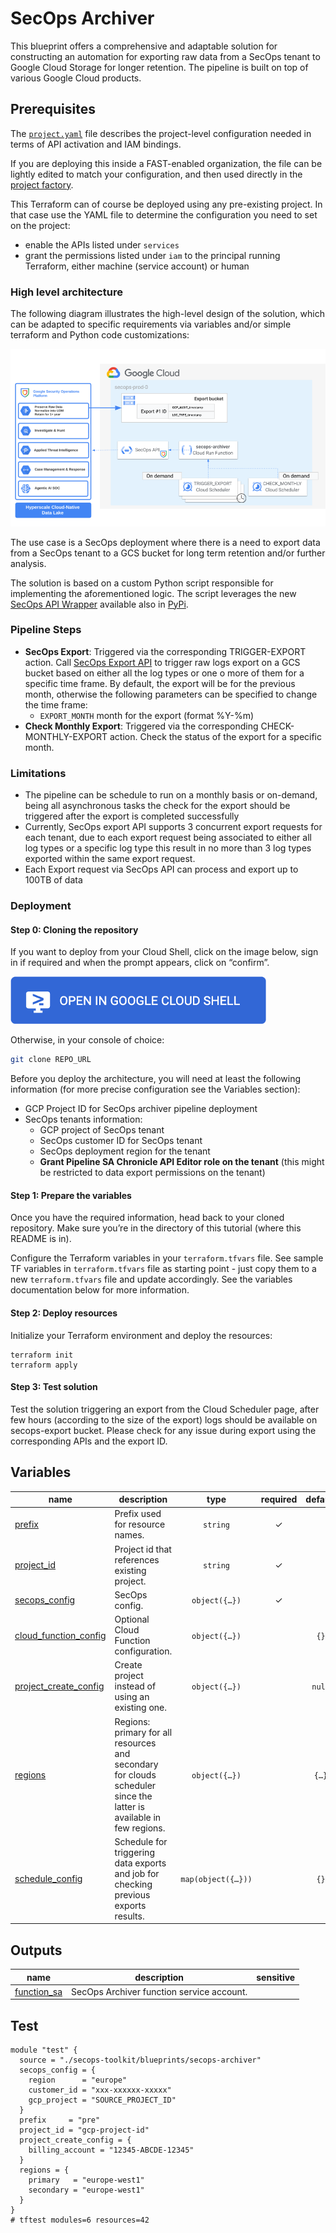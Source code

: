 
# SecOps Archiver

This blueprint offers a comprehensive and adaptable solution for constructing an automation for exporting raw data from a SecOps tenant to Google Cloud Storage for longer retention. The pipeline is built on top of various Google Cloud products.

## Prerequisites

The [`project.yaml`](./project.yaml) file describes the project-level configuration needed in terms of API activation and IAM bindings.

If you are deploying this inside a FAST-enabled organization, the file can be lightly edited to match your configuration, and then used directly in the [project factory](https://github.com/GoogleCloudPlatform/cloud-foundation-fabric/tree/master/fast/stages/2-project-factory).

This Terraform can of course be deployed using any pre-existing project. In that case use the YAML file to determine the configuration you need to set on the project:

- enable the APIs listed under `services`
- grant the permissions listed under `iam` to the principal running Terraform, either machine (service account) or human


### High level architecture

The following diagram illustrates the high-level design of the solution, which can be adapted to specific requirements via variables and/or simple terraform and Python code customizations:

![SecOps Archiver](./images/diagram.png)

The use case is a SecOps deployment where there is a need to export data from a SecOps tenant to a GCS bucket for long term retention and/or further analysis.

The solution is based on a custom Python script responsible for implementing the aforementioned logic. The script leverages the new [SecOps API Wrapper](https://github.com/google/secops-wrapper) available also in [PyPi](https://pypi.org/project/secops/).

### Pipeline Steps

- **SecOps Export**: Triggered via the corresponding TRIGGER-EXPORT action. Call [SecOps Export API](https://cloud.google.com/chronicle/docs/reference/rest/v1alpha/projects.locations.instances.dataExports) to trigger raw logs export on a GCS bucket based on either all the log types or one o more of them for a specific time frame. By default, the export will be for the previous month, otherwise the following parameters can be specified to change the time frame:
  * `EXPORT_MONTH` month for the export (format %Y-%m)
- **Check Monthly Export**: Triggered via the corresponding CHECK-MONTHLY-EXPORT action. Check the status of the export for a specific month.

### Limitations

- The pipeline can be schedule to run on a monthly basis or on-demand, being all asynchronous tasks the check for the export should be triggered after the export is completed successfully
- Currently, SecOps export API supports 3 concurrent export requests for each tenant, due to each export request being associated to either all log types or a specific log type this result in no more than 3 log types exported within the same export request.
- Each Export request via SecOps API can process and export up to 100TB of data 

### Deployment

#### Step 0: Cloning the repository

If you want to deploy from your Cloud Shell, click on the image below, sign in
if required and when the prompt appears, click on “confirm”.

[![Open Cloudshell](./images/cloud-shell-button.png)](https://shell.cloud.google.com/cloudshell/editor?cloudshell_git_repo=https%3A%2F%2Fgithub.com%2FGoogleCloudPlatform%2Fcloud-foundation-fabric&cloudshell_workspace=blueprints%2Fthird-party-solutions%2Fwordpress%2Fcloudrun)

Otherwise, in your console of choice:

```bash
git clone REPO_URL
```

Before you deploy the architecture, you will need at least the following
information (for more precise configuration see the Variables section):

* GCP Project ID for SecOps archiver pipeline deployment
* SecOps tenants information:
  * GCP project of SecOps tenant
  * SecOps customer ID for SecOps tenant
  * SecOps deployment region for the tenant
  * **Grant Pipeline SA Chronicle API Editor role on the tenant** (this might be restricted to data export permissions on the tenant)

#### Step 1: Prepare the variables

Once you have the required information, head back to your cloned repository.
Make sure you’re in the directory of this tutorial (where this README is in).

Configure the Terraform variables in your `terraform.tfvars` file.
See sample TF variables in `terraform.tfvars` file as starting point - just
copy them to a new `terraform.tfvars` file and update accordingly.
See the variables documentation below for more information.

#### Step 2: Deploy resources

Initialize your Terraform environment and deploy the resources:

```shell
terraform init
terraform apply
```

#### Step 3: Test solution

Test the solution triggering an export from the Cloud Scheduler page, after few hours (according to the size of the export) logs should be available on secops-export bucket. Please check for any issue during export using the corresponding APIs and the export ID.
<!-- BEGIN TFDOC -->
## Variables

| name | description | type | required | default |
|---|---|:---:|:---:|:---:|
| [prefix](variables.tf#L35) | Prefix used for resource names. | <code>string</code> | ✓ |  |
| [project_id](variables.tf#L54) | Project id that references existing project. | <code>string</code> | ✓ |  |
| [secops_config](variables.tf#L81) | SecOps config. | <code title="object&#40;&#123;&#10;  region      &#61; string&#10;  customer_id &#61; string&#10;  gcp_project &#61; string&#10;&#125;&#41;">object&#40;&#123;&#8230;&#125;&#41;</code> | ✓ |  |
| [cloud_function_config](variables.tf#L17) | Optional Cloud Function configuration. | <code title="object&#40;&#123;&#10;  build_worker_pool_id &#61; optional&#40;string&#41;&#10;  build_sa             &#61; optional&#40;string&#41;&#10;  debug                &#61; optional&#40;bool, false&#41;&#10;  cpu                  &#61; optional&#40;number, 1&#41;&#10;  memory_mb            &#61; optional&#40;number, 2048&#41;&#10;  timeout_seconds      &#61; optional&#40;number, 3600&#41;&#10;  vpc_connector &#61; optional&#40;object&#40;&#123;&#10;    name            &#61; string&#10;    egress_settings &#61; optional&#40;string, &#34;ALL_TRAFFIC&#34;&#41;&#10;  &#125;&#41;&#41;&#10;&#125;&#41;">object&#40;&#123;&#8230;&#125;&#41;</code> |  | <code>&#123;&#125;</code> |
| [project_create_config](variables.tf#L45) | Create project instead of using an existing one. | <code title="object&#40;&#123;&#10;  billing_account &#61; string&#10;  parent          &#61; optional&#40;string&#41;&#10;&#125;&#41;">object&#40;&#123;&#8230;&#125;&#41;</code> |  | <code>null</code> |
| [regions](variables.tf#L59) | Regions: primary for all resources and secondary for clouds scheduler since the latter is available in few regions. | <code title="object&#40;&#123;&#10;  primary   &#61; string&#10;  secondary &#61; string&#10;&#125;&#41;">object&#40;&#123;&#8230;&#125;&#41;</code> |  | <code title="&#123;&#10;  primary   &#61; &#34;europe-west1&#34;&#10;  secondary &#61; &#34;europe-west1&#34;&#10;&#125;">&#123;&#8230;&#125;</code> |
| [schedule_config](variables.tf#L71) | Schedule for triggering data exports and job for checking previous exports results. | <code title="map&#40;object&#40;&#123;&#10;  action    &#61; string&#10;  schedule  &#61; string&#10;  log_types &#61; string&#10;&#125;&#41;&#41;">map&#40;object&#40;&#123;&#8230;&#125;&#41;&#41;</code> |  | <code>&#123;&#125;</code> |

## Outputs

| name | description | sensitive |
|---|---|:---:|
| [function_sa](outputs.tf#L17) | SecOps Archiver function service account. |  |
<!-- END TFDOC -->
## Test

```hcl
module "test" {
  source = "./secops-toolkit/blueprints/secops-archiver"
  secops_config = {
    region      = "europe"
    customer_id = "xxx-xxxxxx-xxxxx"
    gcp_project = "SOURCE_PROJECT_ID"
  }
  prefix     = "pre"
  project_id = "gcp-project-id"
  project_create_config = {
    billing_account = "12345-ABCDE-12345"
  }
  regions = {
    primary   = "europe-west1"
    secondary = "europe-west1"
  }
}
# tftest modules=6 resources=42
```

